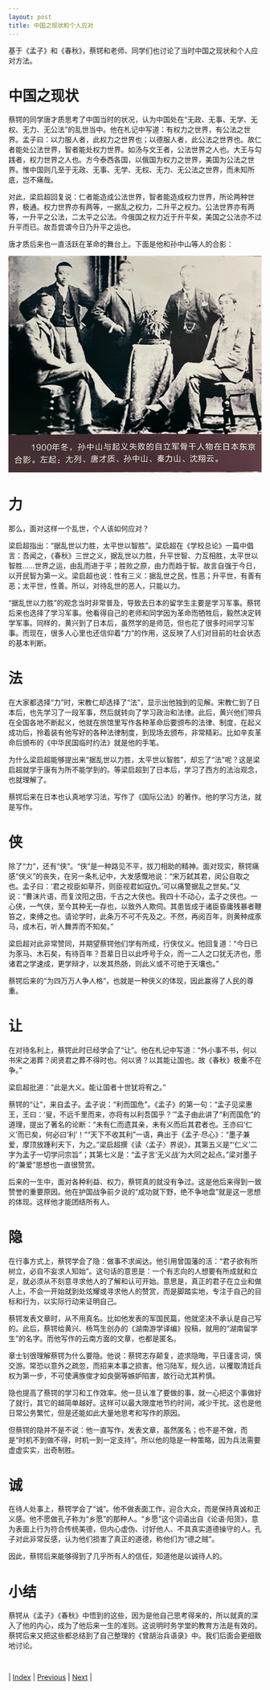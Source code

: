 ```yaml
---
layout: post
title: 中国之现状和个人应对
---
```


基于《孟子》和《春秋》，蔡锷和老师、同学们也讨论了当时中国之现状和个人应对方法。

# 中国之现状

蔡锷的同学唐才质思考了中国当时的状况，认为中国处在“无政、无事、无学、无权、无力、无公法”的乱世当中。他在札记中写道：有权力之世界，有公法之世界。孟子曰：以力服人者，此权力之世界也；以德服人者，此公法之世界也。故仁者能处公法世界，智者能处权力世界。如汤与文王者，公法世界之人也。大王与勾践者，权力世界之人也。方今泰西各国，以俄国为权力之世界，美国为公法之世界。惟中国则几至于无政、无事、无学、无权、无力、无公法之世界，而未知所底，岂不痛哉。

对此，梁启超回复说：仁者能造成公法世界，智者能造成权力世界，所论两种世界，极通。权力世界亦有两等，一据乱之权力，二升平之权力。公法世界亦有两等，一升平之公法，二太平之公法。今俄国之权力近于升平矣，美国之公法亦不过升平而已。故吾尝谓今日乃升平之运也。

唐才质后来也一直活跃在革命的舞台上。下面是他和孙中山等人的合影：

![唐才质](fig/1-7.jpeg "唐才质")

# 力

那么，面对这样一个乱世，个人该如何应对？

梁启超指出：“据乱世以力胜，太平世以智胜”。梁启超在《学校总论》一篇中倡言：吾闻之，《春秋》三世之义，据乱世以力胜，升平世智、力互相胜，太平世以智胜……世界之运，由乱而进于平；胜败之原，由力而趋于智。故言自强于今日，以开民智为第一义。梁启超也说：性有三义：据乱世之民，性恶；升平世，有善有恶；太平世，性善。所以，对待乱世的恶人，只能以力。

“据乱世以力胜”的观念当时非常普及，导致去日本的留学生主要是学习军事。蔡锷后来也选择了学习军事。他看得自己的老师和同学因为革命而牺牲后，毅然决定转学军事。同样的，黄兴到了日本后，虽然学的是师范，但也花了很多时间学习军事。而现在，很多人心里也还信仰着“力”的作用，这反映了人们对目前的社会状态的基本判断。

# 法

在大家都选择“力”时，宋教仁却选择了“法”，显示出他独到的见解。宋教仁到了日本后，也先学习了一段军事，然后就转向了学习政治和法律。此后，黄兴他们带兵在全国各地不断起义，他就在旅馆里写作各种革命后要颁布的法律、制度，在起义成功后，拎着装有他写好的各种法律制度，到现场去颁布，非常精彩。比如辛亥革命后颁布的《中华民国临时约法》就是他的手笔。

为什么梁启超能够提出来“据乱世以力胜，太平世以智胜”，却忘了“法”呢？这是梁启超就学于康有为所不能学到的。等梁启超到了日本后，学习了西方的法治观念，也就理解了。

蔡锷后来在日本也认真地学习法，写作了《国际公法》的著作。他的学习方法，就是写作。

# 侠

除了“力”，还有“侠”。“侠”是一种路见不平，拔刀相助的精神。面对现实，蔡锷痛感“侠义”的丧失，在另一条札记中，大发感慨地说：“宋万弑其君，闵公自取之也。孟子曰：‘君之视臣如草芥，则臣视君如寇仇。’可以痛警据乱之世矣。”又说：“曹沫片语，而复汶阳之田，千古之大侠也。我四十不动心，孟子之侠也。一心侠，一气侠，至今其种无一存也，以致外人欺伺。其患皆成于诸臣昏庸残暴者鞭笞之，束缚之也。请论学时，此条万不可不先及之。不然，再阅百年，则黄种成豕马，成木石，听人舞弄而不知矣。”

梁启超对此非常赞同，并期望蔡锷他们学有所成，行侠仗义。他回复道：“今日已为豕马、木石矣，有待百年？吾辈日日以此呼号于众，而一二人之口犹无济也，愿诸君之学速成，更学辩才，以发其热肠，则此义或不可绝于天壤也。”

蔡锷后来的“为四万万人争人格”，也就是一种侠义的体现，因此赢得了人民的尊重。

# 让

在对待名利上，蔡锷此时已经学会了“让”。他在札记中写道：“外小事不书，何以书宋之渴葬？闵贤君之葬不得时也。何以贤？以其能让国也。故《春秋》极重不在争。”

梁启超批道：“此是大义。能让国者十世犹将宥之。”

蔡锷的“让”，来自孟子。孟子说：“利而国危”。《孟子》的第一句：“孟子见梁惠王，王曰：‘叟，不远千里而来，亦将有以利吾国乎？’”孟子由此讲了“利而国危”的道理，提出了著名的论断：“未有仁而遗其亲，未有义而后其君者也。王亦曰‘仁义’而已矣，何必曰‘利’！”“天下不收其利”一语，典出于《孟子·尽心》：“墨子兼爱，摩顶放踵利天下，为之。”梁启超撰《读〈孟子〉界说》，其第五义是“‘仁义’二字为孟子一切学问宗旨”；其第七义是：“孟子言‘无义战’为大同之起点。”梁对墨子的“兼爱”思想也一直很赞赏。

后来的一生中，面对各种利益、权力，蔡锷真的就没有争过。这是他后来得到一致赞誉的重要原因。他在护国战争前夕说的“成功就下野，绝不争地盘”就是这一思想的体现。这样他才能团结所有人。

# 隐

在行事方式上，蔡锷学会了隐：做事不求闻达。他引用曾国藩的活：“君子欲有所树立，必自不妄求人知始”。这句话的意思是：一个有志向的人想要有所成就和立足，就必须从不刻意寻求他人的了解和认可开始。意思是，真正的君子在立业和做人上，不会一开始就到处炫耀或寻求他人的赞赏，而是脚踏实地，专注于自己的目标和行为，以实际行动来证明自己。

蔡锷发表文章时，从不用真名。比如他发表的军国民篇，他就坚决不承认是自己写的。此后，蔡锷给黄兴、杨笃生创办的《湖南游学译编》投稿，就用的“湖南留学生”的名字。而他写作的云南方面的文章，也都是匿名。

章士钊很理解蔡锷为什么要隐。他说：蔡锷志存颠复，迹求隐晦，平日谨言词，慎交游。常恐以意外之疏忽，而招来本事之损害。他习陆军，规久远，以攫取清廷兵权为第一步，不可使满族俊才如良弼等嫉妒陷害，故行动尤其矜慎。

隐也提高了蔡锷的学习和工作效率。他一旦认准了要做的事，就一心把这个事做好了就行，其它的越简单越好。这样可以最大限度地节约时间，减少干扰。这也是他日常公务繁忙，但是还能如此大量地思考和写作的原因。

但蔡锷的隐并不是不说：他一直写作，发表文章，虽然匿名；也不是不做，而是“时机不到做不得，时机一到一定支持”。所以他的隐是一种策略，因为兵法需要虚虚实实，出奇制胜。

# 诚

在待人处事上，蔡锷学会了“诚”。他不做表面工作，迎合大众，而是保持真诚和正义感。他不愿做孔子称为“乡愿”的那种人。“乡愿”这个词语出自《论语·阳货》，意为表面上行为符合传统美德，但内心虚伪、讨好他人、不具真实道德操守的人。孔子对此非常反感，认为他们损害了真正的道德，称他们为“德之贼”。

因此，蔡锷后来能够得到了几乎所有人的信任，知道他是以诚待人的。

# 小结

蔡锷从《孟子》《春秋》中悟到的这些，因为是他自己思考得来的，所以就真的深入了他的内心，成为了他后来一生的准则。这说明时务学堂的教育方法是有效的。蔡锷后来又把这些都总结到了自己整理的《曾胡治兵语录》中。我们后面会更细致地讨论。

<br/>

| [Index](./) | [Previous](1-7-politic) | [Next](1-9-student) |
